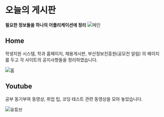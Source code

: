# 오늘의 게시판

**필요한 정보들을 하나의 어플리케이션에 정리**
![메인](https://user-images.githubusercontent.com/48519860/139941204-5ca15450-f8bf-4e37-aa4a-5877eef5de88.jpeg)



## Home

학생지원 시스템, 학과 홈페이지, 채용게시판, 부산정보진흥원(공모전 알림) 의 페이지를 두고 각 사이트의 공지사항들을 정리하였습니다.

![홈](https://user-images.githubusercontent.com/48519860/139941219-80477b20-d331-44be-acf2-a7fb14029228.jpeg)


## Youtube

공부 동기부여 동영상, 취업 팁, 코딩 테스트 관련 동영상을 모아 놓았습니다.

![유튜브](https://user-images.githubusercontent.com/48519860/139941229-f4119c1e-eb5a-409c-ba45-544f670a2873.jpeg)

